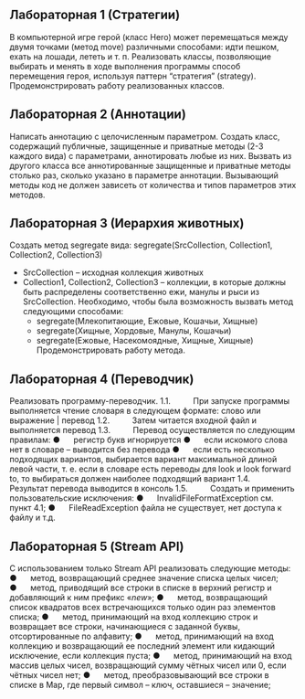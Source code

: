 ## Лабораторная 1 (Стратегии)
В компьютерной игре герой (класс Hero) может перемещаться между двумя точками (метод move) различными способами: идти пешком, ехать на лошади, лететь и т. п. Реализовать классы, позволяющие выбирать и менять в ходе выполнения программы способ перемещения героя, используя паттерн “стратегия” (strategy). Продемонстрировать работу реализованных классов.
## Лабораторная 2 (Аннотации)
Написать аннотацию с целочисленным параметром. Создать класс, содержащий публичные, защищенные и приватные методы (2-3 каждого вида) с параметрами, аннотировать любые из них. Вызвать из другого класса все аннотированные защищенные и приватные методы столько раз, сколько указано в параметре аннотации. Вызывающий методы код не должен зависеть от количества и типов параметров этих методов.
## Лабораторная 3 (Иерархия животных)
Создать метод segregate вида:
segregate(SrcCollection, Collection1, Collection2, Collection3)
- SrcCollection – исходная коллекция животных
- Collection1, Collection2, Collection3 – коллекции, в которые должны быть распределены соответственно ежи, манулы и рыси из SrcCollection.
Необходимо, чтобы была возможность вызвать метод следующими способами:
	- segregate(Млекопитающие, Ежовые, Кошачьи, Хищные)
	- segregate(Хищные, Хордовые, Манулы, Кошачьи)
	- segregate(Ежовые, Насекомоядные, Хищные, Хищные)
Продемонстрировать работу метода.
## Лабораторная 4 (Переводчик)
Реализовать программу-переводчик.
	1.1.          При запуске программы выполняется чтение словаря в следующем формате: слово или выражение | перевод
	1.2.          Затем читается входной файл и выполняется перевод
	1.3.          Перевод осуществляется по следующим правилам:
●      регистр букв игнорируется
●      если искомого слова нет в словаре – выводится без перевода
●      если есть несколько подходящих вариантов, выбирается вариант максимальной длиной левой части, т. е. если в словаре есть переводы для look и look forward to, то выбираться должен наиболее подходящий вариант
	1.4.          Результат перевода выводится в консоль
	1.5.          Создать и применить пользовательские исключения:
●      InvalidFileFormatException см. пункт 4.1;
●      FileReadException файла не существует, нет доступа к файлу и т.д.
## Лабораторная 5 (Stream API)
С использованием только Stream API реализовать следующие методы:
●      метод, возвращающий среднее значение списка целых чисел;
●      метод, приводящий все строки в списке в верхний регистр и добавляющий к ним префикс «_new_»;
●      метод, возвращающий список квадратов всех встречающихся только один раз элементов списка;
●      метод, принимающий на вход коллекцию строк и возвращает все строки, начинающиеся с заданной буквы, отсортированные по алфавиту;
●      метод, принимающий на вход коллекцию и возвращающий ее последний элемент или кидающий исключение, если коллекция пуста;
●      метод, принимающий на вход массив целых чисел, возвращающий сумму чётных чисел или 0, если чётных чисел нет;
●      метод, преобразовывающий все строки в списке в Map, где первый символ – ключ, оставшиеся – значение;
